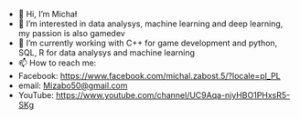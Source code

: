 - 👋 Hi, I’m Michał
- 👀 I’m interested in data analysys, machine learning and deep learning, my passion is also gamedev
- 🌱 I’m currently working with C++ for game development and python, SQL, R for data analysys and machine learning
- 📫 How to reach me:
- Facebook: https://www.facebook.com/michal.zabost.5/?locale=pl_PL
- email: Mizabo50@gmail.com
- YouTube: https://www.youtube.com/channel/UC9Aqa-njyHBO1PHxsR5-SKg

<!---
Azazo8/Azazo8 is a ✨ special ✨ repository because its `README.md` (this file) appears on your GitHub profile.
You can click the Preview link to take a look at your changes.
--->
